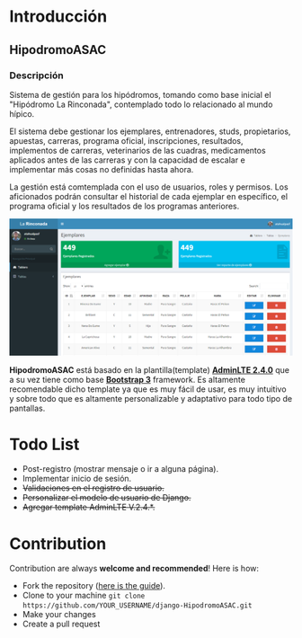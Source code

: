 # Introducción
## HipodromoASAC
### Descripción
Sistema de gestión para los hipódromos, tomando como base inicial el "Hipódromo La Rinconada", contemplado todo lo relacionado al mundo hípico.

El sistema debe gestionar los ejemplares, entrenadores, studs, propietarios, apuestas, carreras, programa oficial, inscripciones, resultados, implementos de carreras, veterinarios de las cuadras, medicamentos aplicados antes de las carreras y con la capacidad de escalar e implementar más cosas no definidas hasta ahora.

La gestión está comtemplada con el uso de usuarios, roles y permisos. Los aficionados podrán consultar el historial de cada ejemplar en específico, el programa oficial y los resultados de los programas anteriores.

![GitHub Logo](/presentation-ejemplares-01.png)

**HipodromoASAC** está basado en la plantilla(template) **[AdminLTE 2.4.0](https://github.com/almasaeed2010/AdminLTE)** que a su vez tiene como base  **[Bootstrap 3](https://github.com/twbs/bootstrap)** framework. Es altamente recomendable dicho template ya que es muy fácil de usar, es muy intuitivo y sobre todo que es altamente personalizable y adaptativo para todo tipo de pantallas.

# Todo List

- Post-registro (mostrar mensaje o ir a alguna página).
- Implementar inicio de sesión.
- ~~Validaciones en el registro de usuario.~~
- ~~Personalizar el modelo de usuario de Django.~~
- ~~Agregar template AdminLTE V.2.4.*.~~

# Contribution
Contribution are always **welcome and recommended**! Here is how:

- Fork the repository ([here is the guide](https://help.github.com/articles/fork-a-repo/)).
- Clone to your machine ```git clone https://github.com/YOUR_USERNAME/django-HipodromoASAC.git```
- Make your changes
- Create a pull request